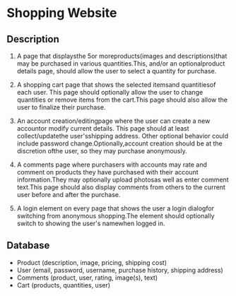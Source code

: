 # Shopping Website

## Description
1. A page that displaysthe 5or moreproducts(images and descriptions)that may be purchased in various quantities.This, and/or an optionalproduct details page, should allow the user to select a quantity for purchase.

2. A shopping cart page that shows the selected itemsand quantitiesof each user. This page should optionally allow the user to change quantities or remove items from the cart.This page should also allow the user to finalize their purchase.


3. An account creation/editingpage where the user can create a new accountor modify current details. This page should at least collect/updatethe user'sshipping address. Other optional behavior could include password change.Optionally,account creation should be at the discretion ofthe user, so they may purchase anonymously.

4. A comments page where purchasers with accounts may rate and comment on products they have purchased with their account information.They may optionally upload photosas well as enter comment text.This page should also display comments from others to the current user before and after the purchase.

5. A login element on every page that shows the user a login dialogfor switching from anonymous shopping.The element should optionally switch to showing the user's namewhen logged in.

## Database

- Product (description, image, pricing, shipping cost)
- User (email, password, username, purchase history, shipping address)
- Comments (product, user, rating, image(s), text)
- Cart (products, quantities, user)


